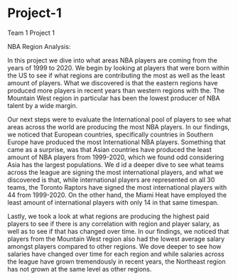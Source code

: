 # Project-1
Team 1 Project 1

NBA Region Analysis:

In this project we dive into what areas NBA players are coming from the years of 1999 to 2020. We begin by looking at players that were born within the US to see if what regions are contributing the most as well as the least amount of players. What we discovered is that the eastern regions have produced more players in recent years than western regions with the. The Mountain West region in particular has been the lowest producer of NBA talent by a wide margin.

Our next steps were to evaluate the International pool of players to see what areas across the world are producing the most NBA players. In our findings, we noticed that European countries, specifically countries in Southern Europe have produced the most International NBA players. Something that came as a surprise, was that Asian countries have produced the least amount of NBA players from 1999-2020, which we found odd considering Asia has the largest populations. We d id a deeper dive to see what teams across the league are signing the most international players, and what we discovered is that, while international players are represented on all 30 teams, the Toronto Raptors have signed the most international players with 44 from 1999-2020. On the other hand, the Miami Heat have employed the least amount of international players with only 14 in that same timespan.

Lastly, we took a look at what regions are producing the highest paid players to see if there is any correlation with region and player salary, as well as to see if that has changed over time. In our findings, we noticed that players from the Mountain West region also had the lowest average salary amongst players compared to other regions. We dove deeper to see how salaries have changed over time for each region and while salaries across the league have grown tremendously in recent years, the Northeast region has not grown at the same level as other regions.
